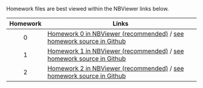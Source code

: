 Homework files are best viewed within the NBViewer links below.

| Homework  | Links         |
|:---------:|---------------|
| 0 | [Homework 0 in NBViewer (recommended)](http://nbviewer.jupyter.org/github/kmsaumcis/mcis6123_sp17_dss/blob/master/homework/00/HW0.ipynb) / [see homework source in Github](./00/HW0.ipynb) |
|  1 | [Homework 1 in NBViewer (recommended)](http://nbviewer.jupyter.org/github/kmsaumcis/mcis6123_sp17_dss/blob/master/homework/01/HW1.ipynb) / [see homework source in Github](./01/HW1.ipynb) |
|  2 | [Homework 2 in NBViewer (recommended)](http://nbviewer.jupyter.org/github/kmsaumcis/mcis6123_sp17_dss/blob/master/homework/02/HW2.ipynb) / [see homework source in Github](./02/HW2.ipynb) |
